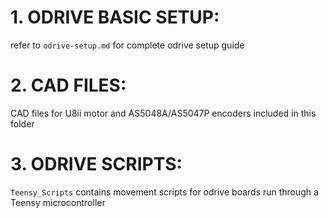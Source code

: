 # 1. ODRIVE BASIC SETUP:
refer to `odrive-setup.md` for complete odrive setup guide
# 2. CAD FILES:
CAD files for U8ii motor and AS5048A/AS5047P encoders included in this folder
# 3. ODRIVE SCRIPTS:
`Teensy_Scripts` contains movement scripts for odrive boards run through a Teensy microcontroller